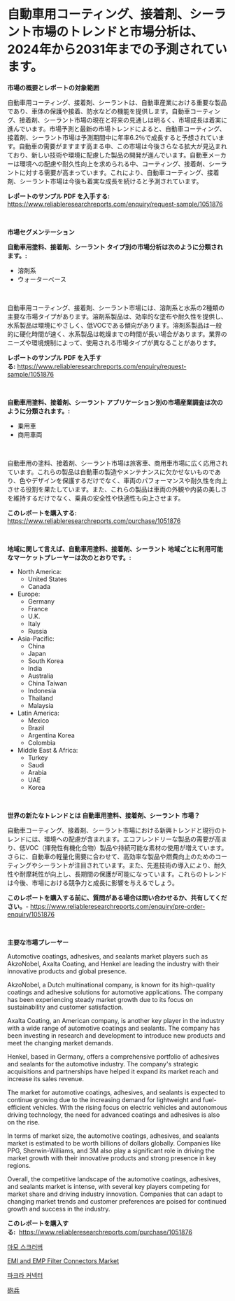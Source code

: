 <p><h1>自動車用コーティング、接着剤、シーラント市場のトレンドと市場分析は、2024年から2031年までの予測されています。</h1></p><p><strong>市場の概要とレポートの対象範囲</strong></p>
<p><p>自動車用コーティング、接着剤、シーラントは、自動車産業における重要な製品であり、車体の保護や接着、防水などの機能を提供します。自動車コーティング、接着剤、シーラント市場の現在と将来の見通しは明るく、市場成長は着実に進んでいます。市場予測と最新の市場トレンドによると、自動車コーティング、接着剤、シーラント市場は予測期間中に年率6.2％で成長すると予想されています。自動車の需要がますます高まる中、この市場は今後さらなる拡大が見込まれており、新しい技術や環境に配慮した製品の開発が進んでいます。自動車メーカーは環境への配慮や耐久性向上を求められる中、コーティング、接着剤、シーラントに対する需要が高まっています。これにより、自動車コーティング、接着剤、シーラント市場は今後も着実な成長を続けると予測されています。</p></p>
<p><strong>レポートのサンプル PDF を入手する:</strong> <a href="https://www.reliableresearchreports.com/enquiry/request-sample/1051876">https://www.reliableresearchreports.com/enquiry/request-sample/1051876</a></p>
<p>&nbsp;</p>
<p><strong>市場セグメンテーション</strong></p>
<p><strong>自動車用塗料、接着剤、シーラント タイプ別の市場分析は次のように分類されます。:</strong></p>
<p><ul><li>溶剤系</li><li>ウォーターベース</li></ul></p>
<p>&nbsp;</p>
<p><p>自動車用コーティング、接着剤、シーラント市場には、溶剤系と水系の2種類の主要な市場タイプがあります。溶剤系製品は、効率的な塗布や耐久性を提供し、水系製品は環境にやさしく、低VOCである傾向があります。溶剤系製品は一般的に硬化時間が速く、水系製品は乾燥までの時間が長い場合があります。業界のニーズや環境規制によって、使用される市場タイプが異なることがあります。</p></p>
<p><strong>レポートのサンプル PDF を入手する:</strong>&nbsp;<a href="https://www.reliableresearchreports.com/enquiry/request-sample/1051876">https://www.reliableresearchreports.com/enquiry/request-sample/1051876</a></p>
<p>&nbsp;</p>
<p><strong> 自動車用塗料、接着剤、シーラント アプリケーション別の市場産業調査は次のように分類されます。:</strong></p>
<p><ul><li>乗用車</li><li>商用車両</li></ul></p>
<p>&nbsp;</p>
<p><p>自動車用の塗料、接着剤、シーラント市場は旅客車、商用車市場に広く応用されています。これらの製品は自動車の製造やメンテナンスに欠かせないものであり、色やデザインを保護するだけでなく、車両のパフォーマンスや耐久性を向上させる役割を果たしています。また、これらの製品は車両の外観や内装の美しさを維持するだけでなく、乗員の安全性や快適性も向上させます。</p></p>
<p><strong>このレポートを購入する:</strong>&nbsp; <a href="https://www.reliableresearchreports.com/purchase/1051876">https://www.reliableresearchreports.com/purchase/1051876</a></p>
<p>&nbsp;</p>
<p><strong>地域に関して言えば、自動車用塗料、接着剤、シーラント 地域ごとに利用可能なマーケットプレーヤーは次のとおりです。:</strong></p>
<p><ul>
    <li>
        North America:
        <ul>
            <li>United States</li>
            <li>Canada</li>
        </ul>
    </li>
    <li>
        Europe:
        <ul>
            <li>Germany</li>
            <li>France</li>
            <li>U.K.</li>
            <li>Italy</li>
            <li>Russia</li>
        </ul>
    </li>
    <li>
        Asia-Pacific:
        <ul>
            <li>China</li>
            <li>Japan</li>
            <li>South Korea</li>
            <li>India</li>
            <li>Australia</li>
            <li>China Taiwan</li>
            <li>Indonesia</li>
            <li>Thailand</li>
            <li>Malaysia</li>
        </ul>
    </li>
    <li>
        Latin America:
        <ul>
            <li>Mexico</li>
            <li>Brazil</li>
            <li>Argentina Korea</li>
            <li>Colombia</li>
        </ul>
    </li>
    <li>
        Middle East & Africa:
        <ul>
            <li>Turkey</li>
            <li>Saudi</li>
            <li>Arabia</li>
            <li>UAE</li>
            <li>Korea</li>
        </ul>
    </li>
    </ul></p>
<p>&nbsp;</p>
<p><strong>世界の新たなトレンドとは 自動車用塗料、接着剤、シーラント 市場？</strong></p>
<p><p>自動車コーティング、接着剤、シーラント市場における新興トレンドと現行のトレンドには、環境への配慮が含まれます。エコフレンドリーな製品の需要が高まり、低VOC（揮発性有機化合物）製品や持続可能な素材の使用が増えています。さらに、自動車の軽量化需要に合わせて、高効率な製品や燃費向上のためのコーティングやシーラントが注目されています。また、先進技術の導入により、耐久性や耐摩耗性が向上し、長期間の保護が可能になっています。これらのトレンドは今後、市場における競争力と成長に影響を与えるでしょう。</p></p>
<p><strong>このレポートを購入する前に、質問がある場合は問い合わせるか、共有してください。</strong>- <a href="https://www.reliableresearchreports.com/enquiry/pre-order-enquiry/1051876">https://www.reliableresearchreports.com/enquiry/pre-order-enquiry/1051876</a></p>
<p>&nbsp;</p>
<p><strong>主要な市場プレーヤー</strong></p>
<p><p>Automotive coatings, adhesives, and sealants market players such as AkzoNobel, Axalta Coating, and Henkel are leading the industry with their innovative products and global presence.</p><p>AkzoNobel, a Dutch multinational company, is known for its high-quality coatings and adhesive solutions for automotive applications. The company has been experiencing steady market growth due to its focus on sustainability and customer satisfaction.</p><p>Axalta Coating, an American company, is another key player in the industry with a wide range of automotive coatings and sealants. The company has been investing in research and development to introduce new products and meet the changing market demands.</p><p>Henkel, based in Germany, offers a comprehensive portfolio of adhesives and sealants for the automotive industry. The company's strategic acquisitions and partnerships have helped it expand its market reach and increase its sales revenue.</p><p>The market for automotive coatings, adhesives, and sealants is expected to continue growing due to the increasing demand for lightweight and fuel-efficient vehicles. With the rising focus on electric vehicles and autonomous driving technology, the need for advanced coatings and adhesives is also on the rise.</p><p>In terms of market size, the automotive coatings, adhesives, and sealants market is estimated to be worth billions of dollars globally. Companies like PPG, Sherwin-Williams, and 3M also play a significant role in driving the market growth with their innovative products and strong presence in key regions.</p><p>Overall, the competitive landscape of the automotive coatings, adhesives, and sealants market is intense, with several key players competing for market share and driving industry innovation. Companies that can adapt to changing market trends and customer preferences are poised for continued growth and success in the industry.</p></p>
<p><strong>このレポートを購入する:</strong>&nbsp;&nbsp;<a href="https://www.reliableresearchreports.com/purchase/1051876">https://www.reliableresearchreports.com/purchase/1051876</a></p>
<p><p><a href="https://github.com/TimmyMann6767/Market-Research-Report-List-1/blob/main/913434813625.md">마모 스크러버</a></p><p><a href="https://github.com/Airanohannonzb68e5pb53oc1/Market-Research-Report-List-1/blob/main/emi-and-emp-filter-connectors-market.md">EMI and EMP Filter Connectors Market</a></p><p><a href="https://github.com/JeromeRtyau89966/Market-Research-Report-List-1/blob/main/379959413626.md">파크라 커넥터</a></p><p><a href="https://github.com/AriMuller2009/Market-Research-Report-List-1/blob/main/363858814449.md">砲兵</a></p></p>